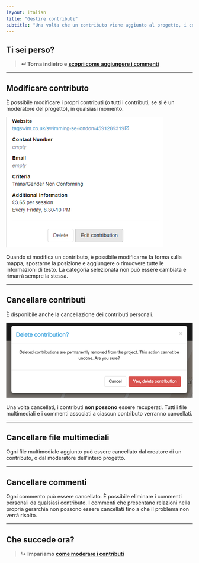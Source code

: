 ```yaml
---
layout: italian
title: "Gestire contributi"
subtitle: "Una volta che un contributo viene aggiunto al progetto, i contributi possono essere modificati in un secondo momento."
---
```


## Ti sei perso?

> **&#8629; Torna indietro e** [**scopri come aggiungere i commenti**](add-comments.html)

---

## Modificare contributo

È possibile modificare i propri contributi (o tutti i contributi, se si è un moderatore del progetto), in qualsiasi momento.

![Modificare contributo](/images/en/edit-contribution.png)

Quando si modifica un contributo, è possibile modificarne la forma sulla mappa, spostarne la posizione e aggiungere o rimuovere tutte le informazioni di testo. La categoria selezionata non può essere cambiata e rimarrà sempre la stessa.

---

## Cancellare contributi

È disponibile anche la cancellazione dei contributi personali.

![Cancella contributo](/images/en/delete-contribution.png)

Una volta cancellati, i contributi **non possono** essere recuperati. Tutti i file multimediali e i commenti associati a ciascun contributo verranno cancellati.

---

## Cancellare file multimediali

Ogni file multimediale aggiunto può essere cancellato dal creatore di un contributo, o dal moderatore dell'intero progetto.

---

## Cancellare commenti

Ogni commento può essere cancellato. È possibile eliminare i commenti personali da qualsiasi contributo. I commenti che presentano relazioni nella propria gerarchia non possono essere cancellati fino a che il problema non verrà risolto.

---

## Che succede ora?

> **&#8627; Impariamo** [**come moderare i contributi**](moderate-contributions.html)
